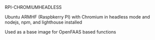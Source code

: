 RPI-CHROMIUMHEADLESS

Ubuntu ARMHF (Raspbkerry PI) with Chromium in headless mode and nodejs, npm, and lighthouse installed

Used as a base image for OpenFAAS based functions






